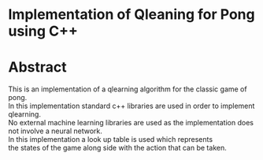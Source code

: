 # Implementation of Qleaning for Pong using C++

# Abstract

This is an implementation of a qlearning algorithm for the classic game of pong.<br> 
In this implementation standard c++ libraries are used in order to implement qlearning.<br> 
No external machine learning libraries are used as the implementation does not involve a neural network.<br> 
In this implementation a look up table is used which represents <br> 
the states of the game along side with the action that can be taken.<br> 

























